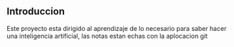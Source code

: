 
## Introduccion
Este proyecto esta dirigido al aprendizaje de lo necesario para saber hacer una inteligencia artificial, las notas estan echas con la aplocacion git
